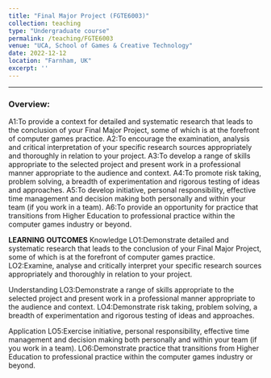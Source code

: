 ```yaml
---
title: "Final Major Project (FGTE6003)"
collection: teaching
type: "Undergraduate course"
permalink: /teaching/FGTE6003
venue: "UCA, School of Games & Creative Technology"
date: 2022-12-12
location: "Farnham, UK"
excerpt: ''
---
```



---
### Overview:
A1:To provide a context for detailed and systematic research that leads to the conclusion of your Final Major Project, some of which is at the forefront of computer games practice.
A2:To encourage the examination, analysis and critical interpretation of your specific research sources appropriately and thoroughly in relation to your project.
A3:To develop a range of skills appropriate to the selected project and present work in a professional manner appropriate to the audience and context.
A4:To promote risk taking, problem solving, a breadth of experimentation and rigorous testing of ideas and approaches.
A5:To develop initiative, personal responsibility, effective time management and decision making both personally and within your team (if you work in a team).
A6:To provide an opportunity for practice that transitions from Higher Education to professional practice within the computer games industry or beyond.


**LEARNING OUTCOMES**
Knowledge
LO1:Demonstrate detailed and systematic research that leads to the conclusion of your Final Major Project, some of which is at the forefront of computer games practice.
LO2:Examine, analyse and critically interpret your specific research sources appropriately and thoroughly in relation to your project.

Understanding
LO3:Demonstrate a range of skills appropriate to the selected project and present work in a professional manner appropriate to the audience and context.
LO4:Demonstrate risk taking, problem solving, a breadth of  experimentation and rigorous testing of ideas and approaches.

Application
LO5:Exercise initiative, personal responsibility, effective time management and decision making both personally and within your team (if you work in a team).
LO6:Demonstrate practice that transitions from Higher Education to professional practice within the computer games industry or beyond.



